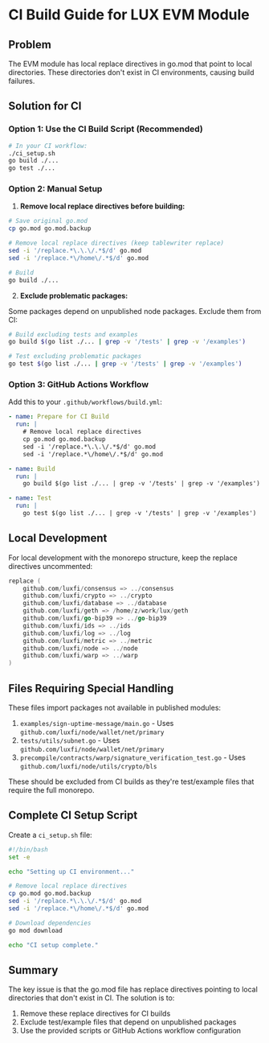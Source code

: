 # CI Build Guide for LUX EVM Module

## Problem

The EVM module has local replace directives in go.mod that point to local directories. These directories don't exist in CI environments, causing build failures.

## Solution for CI

### Option 1: Use the CI Build Script (Recommended)

```bash
# In your CI workflow:
./ci_setup.sh
go build ./...
go test ./...
```

### Option 2: Manual Setup

1. **Remove local replace directives before building:**

```bash
# Save original go.mod
cp go.mod go.mod.backup

# Remove local replace directives (keep tablewriter replace)
sed -i '/replace.*\.\.\/.*$/d' go.mod
sed -i '/replace.*\/home\/.*$/d' go.mod

# Build
go build ./...
```

2. **Exclude problematic packages:**

Some packages depend on unpublished node packages. Exclude them from CI:

```bash
# Build excluding tests and examples
go build $(go list ./... | grep -v '/tests' | grep -v '/examples')

# Test excluding problematic packages
go test $(go list ./... | grep -v '/tests' | grep -v '/examples')
```

### Option 3: GitHub Actions Workflow

Add this to your `.github/workflows/build.yml`:

```yaml
- name: Prepare for CI Build
  run: |
    # Remove local replace directives
    cp go.mod go.mod.backup
    sed -i '/replace.*\.\.\/.*$/d' go.mod
    sed -i '/replace.*\/home\/.*$/d' go.mod

- name: Build
  run: |
    go build $(go list ./... | grep -v '/tests' | grep -v '/examples')

- name: Test
  run: |
    go test $(go list ./... | grep -v '/tests' | grep -v '/examples')
```

## Local Development

For local development with the monorepo structure, keep the replace directives uncommented:

```go
replace (
    github.com/luxfi/consensus => ../consensus
    github.com/luxfi/crypto => ../crypto
    github.com/luxfi/database => ../database
    github.com/luxfi/geth => /home/z/work/lux/geth
    github.com/luxfi/go-bip39 => ../go-bip39
    github.com/luxfi/ids => ../ids
    github.com/luxfi/log => ../log
    github.com/luxfi/metric => ../metric
    github.com/luxfi/node => ../node
    github.com/luxfi/warp => ../warp
)
```

## Files Requiring Special Handling

These files import packages not available in published modules:

1. `examples/sign-uptime-message/main.go` - Uses `github.com/luxfi/node/wallet/net/primary`
2. `tests/utils/subnet.go` - Uses `github.com/luxfi/node/wallet/net/primary`
3. `precompile/contracts/warp/signature_verification_test.go` - Uses `github.com/luxfi/node/utils/crypto/bls`

These should be excluded from CI builds as they're test/example files that require the full monorepo.

## Complete CI Setup Script

Create a `ci_setup.sh` file:

```bash
#!/bin/bash
set -e

echo "Setting up CI environment..."

# Remove local replace directives
cp go.mod go.mod.backup
sed -i '/replace.*\.\.\/.*$/d' go.mod
sed -i '/replace.*\/home\/.*$/d' go.mod

# Download dependencies
go mod download

echo "CI setup complete."
```

## Summary

The key issue is that the go.mod file has replace directives pointing to local directories that don't exist in CI. The solution is to:

1. Remove these replace directives for CI builds
2. Exclude test/example files that depend on unpublished packages
3. Use the provided scripts or GitHub Actions workflow configuration